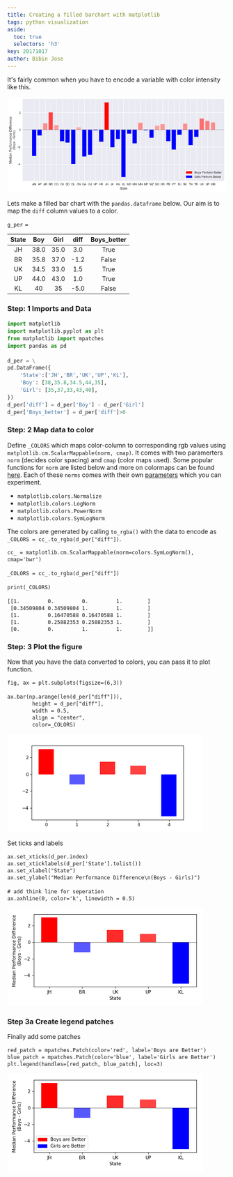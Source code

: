 ```yaml
---
title: Creating a filled barchart with matplotlib
tags: python visualization
aside:
  toc: true
  selectors: 'h3'
key: 20171017
author: Bibin Jose
---
```

It's fairly common when you have to encode a variable with color intensity like this.

![barchart](/assets/20171017/barchart.png)

<!--more-->

Lets make a filled bar chart with the `pandas.dataframe` below. Our aim is to map the `diff` column values to a color.

`g_per` = 

| State 	| Boy	| Girl	|   diff	| Boys_better 	|
|:-----:	|:----:	|:-----:	|:----:	|:-----:	|
|   JH  	| 38.0 	| 35.0 	| 3.0 	|True |
|   BR  	| 35.8 	| 37.0 	| -1.2 	|False	|
|   UK  	| 34.5 	| 33.0 	| 1.5 	|True	|
|   UP  	| 44.0 	| 43.0 	| 1.0 	|True	|
|   KL    | 40    | 35    | -5.0  |False|


### Step: 1 Imports and Data

```python
import matplotlib
import matplotlib.pyplot as plt
from matplotlib import mpatches
import pandas as pd

d_per = \
pd.DataFrame({
    'State':['JH','BR','UK','UP','KL'],
    'Boy': [38,35.8,34.5,44,35],
    'Girl': [35,37,33,43,40],
})
d_per['diff'] = d_per['Boy'] - d_per['Girl']
d_per['Boys_better'] = d_per['diff']>0

```

### Step: 2 Map data to color

Define `_COLORS` which maps color-column to corresponding rgb values using `matplotlib.cm.ScalarMappable(norm, cmap)`. It comes with two paramerters `norm` (decides color spacing) and `cmap` (color maps used). Some popular functions for `norm` are listed below and more on colormaps can be found [here](https://matplotlib.org/3.1.1/tutorials/colors/colormaps.html). Each of these `norms` comes with their own [parameters](https://het.as.utexas.edu/HET/Software/Matplotlib/api/colors_api.html) which you can experiment.

- `matplotlib.colors.Normalize`
- `matplotlib.colors.LogNorm`
- `matplotlib.colors.PowerNorm`
- `matplotlib.colors.SymLogNorm`

The colors are generated by calling `to_rgba()` with the data to encode as `_COLORS = cc_.to_rgba(d_per["diff"])`.

```
cc_ = matplotlib.cm.ScalarMappable(norm=colors.SymLogNorm(), cmap='bwr')

_COLORS = cc_.to_rgba(d_per["diff"])

print(_COLORS)

[[1.         0.         0.         1.        ]
 [0.34509804 0.34509804 1.         1.        ]
 [1.         0.16470588 0.16470588 1.        ]
 [1.         0.25882353 0.25882353 1.        ]
 [0.         0.         1.         1.        ]]

```

### Step: 3 Plot the figure

Now that you have the data converted to colors, you can pass it to plot function.



```
fig, ax = plt.subplots(figsize=(6,3))

ax.bar(np.arange(len(d_per["diff"])),
        height = d_per["diff"],
        width = 0.5, 
        align = "center", 
        color=_COLORS)
```

![0](/assets/20171017/0.png)

Set ticks and labels

```
ax.set_xticks(d_per.index)
ax.set_xticklabels(d_per['State'].tolist())
ax.set_xlabel("State")
ax.set_ylabel("Median Performance Difference\n(Boys - Girls)")

# add think line for seperation
ax.axhline(0, color='k', linewidth = 0.5)
```

![1](/assets/20171017/1.png)


### Step 3a Create legend patches
Finally add some patches

```
red_patch = mpatches.Patch(color='red', label='Boys are Better')
blue_patch = mpatches.Patch(color='blue', label='Girls are Better')
plt.legend(handles=[red_patch, blue_patch], loc=3)
```

![2](/assets/20171017/2.png)